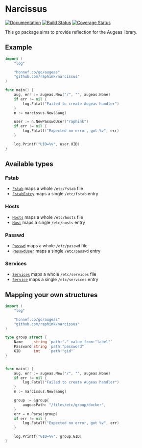 Narcissus
=========

[![Documentation](https://img.shields.io/badge/godoc-reference-blue.svg)](https://godoc.org/github.com/raphink/narcissus)
[![Build Status](https://img.shields.io/travis/raphink/narcissus/master.svg)](https://travis-ci.org/raphink/narcissus)
[![Coverage Status](https://img.shields.io/coveralls/raphink/narcissus.svg)](https://coveralls.io/r/raphink/narcissus?branch=master)

This go package aims to provide reflection for the Augeas library.

## Example

```go
import (
	"log"

	"honnef.co/go/augeas"
	"github.com/raphink/narcissus"
)

func main() {
	aug, err := augeas.New("/", "", augeas.None)
	if err != nil {
		log.Fatal("Failed to create Augeas handler")
	}
	n := narcissus.New(&aug)

	user := n.NewPasswdUser("raphink")
	if err != nil {
		log.Fatalf("Expected no error, got %v", err)
	}

	log.Printf("UID=%v", user.UID)
}
```

## Available types

### Fstab

* [`Fstab`](https://godoc.org/github.com/raphink/narcissus#Fstab) maps a whole `/etc/fstab` file
* [`FstabEntry`](https://godoc.org/github.com/raphink/narcissus#FstabEntry) maps a single `/etc/fstab` entry

### Hosts

* [`Hosts`](https://godoc.org/github.com/raphink/narcissus#Hosts) maps a whole `/etc/hosts` file
* [`Host`](https://godoc.org/github.com/raphink/narcissus#Host) maps a single `/etc/hosts` entry

### Passwd

* [`Passwd`](https://godoc.org/github.com/raphink/narcissus#Passwd) maps a whole `/etc/passwd` file
* [`PasswdUser`](https://godoc.org/github.com/raphink/narcissus#PasswdUser) maps a single `/etc/passwd` entry

### Services

* [`Services`](https://godoc.org/github.com/raphink/narcissus#Services) maps a whole `/etc/services` file
* [`Service`](https://godoc.org/github.com/raphink/narcissus#Service) maps a single `/etc/services` entry


## Mapping your own structures


```go
import (
	"log"

	"honnef.co/go/augeas"
	"github.com/raphink/narcissus"
)

type group struct {
	Name     string `path:"." value-from:"label"`
	Password string `path:"password"`
	GID      int    `path:"gid"`
}


func main() {
	aug, err := augeas.New("/", "", augeas.None)
	if err != nil {
		log.Fatal("Failed to create Augeas handler")
	}
	n := narcissus.New(&aug)

	group := &group{
		augeasPath: "/files/etc/group/docker",
	}
	err = n.Parse(group)
	if err != nil {
		log.Fatalf("Expected no error, got %v", err)
	}

	log.Printf("GID=%v", group.GID)
}
```
